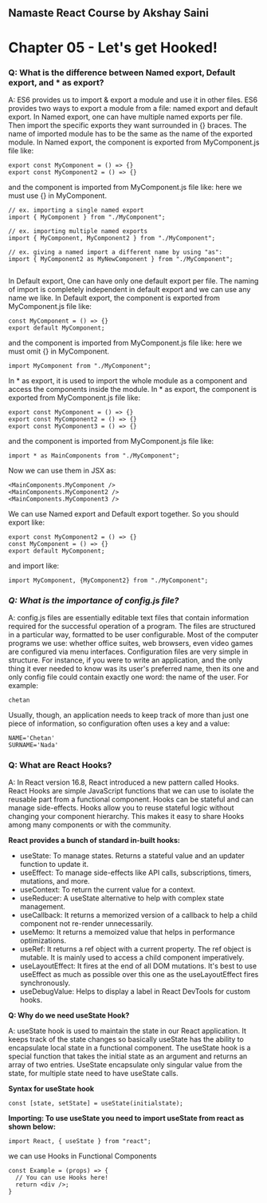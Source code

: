 ## **Namaste React Course by Akshay Saini**

# **Chapter 05 - Let's get Hooked!**

### **Q: What is the difference between Named export, Default export, and * as export?**

A: ES6 provides us to import & export a module and use it in other files. ES6 provides two ways to export a module from a file: named export and default export. In Named export, one can have multiple named exports per file. Then import the specific exports they want surrounded in {} braces. The name of imported module has to be the same as the name of the exported module. In Named export, the component is exported from MyComponent.js file like:

```
export const MyComponent = () => {}
export const MyComponent2 = () => {}

```

and the component is imported from MyComponent.js file like: here we must use {} in MyComponent.

```
// ex. importing a single named export
import { MyComponent } from "./MyComponent";

// ex. importing multiple named exports
import { MyComponent, MyComponent2 } from "./MyComponent";

// ex. giving a named import a different name by using "as":
import { MyComponent2 as MyNewComponent } from "./MyComponent";


```

In Default export, One can have only one default export per file. The naming of import is completely independent in default export and we can use any name we like. In Default export, the component is exported from MyComponent.js file like:

```
const MyComponent = () => {}
export default MyComponent;
```

and the component is imported from MyComponent.js file like: here we must omit {} in MyComponent.

```
import MyComponent from "./MyComponent";
```

In * as export, it is used to import the whole module as a component and access the components inside the module. In * as export, the component is exported from MyComponent.js file like:

```
export const MyComponent = () => {}
export const MyComponent2 = () => {}
export const MyComponent3 = () => {}
```

and the component is imported from MyComponent.js file like:

```
import * as MainComponents from "./MyComponent";
```
Now we can use them in JSX as:

```
<MainComponents.MyComponent />
<MainComponents.MyComponent2 />
<MainComponents.MyComponent3 />
```
We can use Named export and Default export together. So you should export like:

```
export const MyComponent2 = () => {}
const MyComponent = () => {}
export default MyComponent;
```

and import like:

```
import MyComponent, {MyComponent2} from "./MyComponent";
```

### *Q: What is the importance of config.js file?*

A: config.js files are essentially editable text files that contain information required for the successful operation of a program. The files are structured in a particular way, formatted to be user configurable. Most of the computer programs we use: whether office suites, web browsers, even video games are configured via menu interfaces. Configuration files are very simple in structure. For instance, if you were to write an application, and the only thing it ever needed to know was its user's preferred name, then its one and only config file could contain exactly one word: the name of the user. For example:

```
chetan
```
Usually, though, an application needs to keep track of more than just one piece of information, so configuration often uses a key and a value:

```
NAME='Chetan'
SURNAME='Nada'
```

### **Q: What are React Hooks?**

A: In React version 16.8, React introduced a new pattern called Hooks. React Hooks are simple JavaScript functions that we can use to isolate the reusable part from a functional component. Hooks can be stateful and can manage side-effects. Hooks allow you to reuse stateful logic without changing your component hierarchy. This makes it easy to share Hooks among many components or with the community.

**React provides a bunch of standard in-built hooks:**

- useState: To manage states. Returns a stateful value and an updater function to update it.
- useEffect: To manage side-effects like API calls, subscriptions, timers, mutations, and more.
- useContext: To return the current value for a context.
- useReducer: A useState alternative to help with complex state management.
- useCallback: It returns a memorized version of a callback to help a child component not re-render unnecessarily.
- useMemo: It returns a memoized value that helps in performance optimizations.
- useRef: It returns a ref object with a current property. The ref object is mutable. It is mainly used to access a child component imperatively.
- useLayoutEffect: It fires at the end of all DOM mutations. It's best to use useEffect as much as possible over this one as the  useLayoutEffect fires synchronously.
- useDebugValue: Helps to display a label in React DevTools for custom hooks.

**Q: Why do we need useState Hook?**

A: useState hook is used to maintain the state in our React application. It keeps track of the state changes so basically useState has the ability to encapsulate local state in a functional component. The useState hook is a special function that takes the initial state as an argument and returns an array of two entries. UseState encapsulate only singular value from the state, for multiple state need to have useState calls.

**Syntax for useState hook**
```
const [state, setState] = useState(initialstate);
```

**Importing: To use useState you need to import useState from react as shown below:**
```
import React, { useState } from "react";
```

we can use Hooks in Functional Components
```
const Example = (props) => {
  // You can use Hooks here!
  return <div />;
}
```

